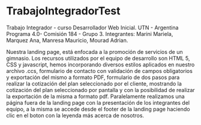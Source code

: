 # TrabajoIntegradorTest

Trabajo Integrador - curso Desarrollador Web Inicial. UTN - Argentina Programa 4.0- Comisión 184 - Grupo 3.
Integrantes: Marini Mariela,
             Marquez Ana,
             Manresa Mauricio,
             Mourad Adrian. 

Nuestra landing page, está enfocada a la promoción de servicios de un gimnasio. Los recursos utilizados por el equipo de desarrollo son HTML 5, CSS y javascript, hemos incorporando diversos estilos aplicados en nuestro archivo .ccs, formulario de contacto con validación de campos obligatorios y exportación del mismo a formato PDF, formulario de dos pasos para realizar la cotización del plan seleccionado por el cliente, mostrando la cotización del plan seleccionado por pantalla y con la posibilidad de realizar la exportación de la misma a formato pdf. Paralelamente realizamos una página fuera de la landing page con la presentación de los integrantes del equipo, a la misma se accede desde el footer de la landing page haciendo clic en el boton con la leyenda más acerca de nosotros.

